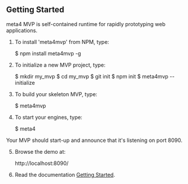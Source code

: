 Getting Started
---------------

meta4 MVP is self-contained runtime for rapidly prototyping web applications.

1) To install 'meta4mvp' from NPM, type:

    $ npm install meta4mvp -g

2) To initialize a new MVP project, type:

    $ mkdir my_mvp
    $ cd my_mvp
    $ git init
    $ npm init
    $ meta4mvp --initialize

3) To build your skeleton MVP, type:

    $ meta4mvp

4) To start your engines, type:

    $ meta4

Your MVP should start-up and announce that it's listening on port 8090.

5) Browse the demo at:

    http://localhost:8090/

6) Read the documentation <a href="docs/Home.md">Getting Started</a>.
